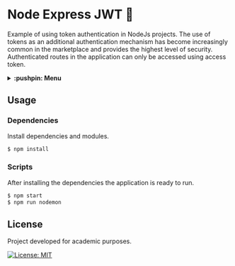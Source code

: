 # Node Express JWT :bug:

Example of using token authentication in NodeJs projects. The use of tokens as an additional authentication mechanism has become increasingly common in the marketplace and provides the highest level of security. Authenticated routes in the application can only be accessed using access token.

<details>
  <summary>
    <strong>:pushpin: Menu</strong>
  </summary>
  <br>
  
> - [_**Usage**_](#usage)
>   - [_Dependencies_](#dependencies)
>   - [_Scripts_](#scripts)
> - [_**License**_](#license)
  
</details>

## Usage
### Dependencies

Install dependencies and modules.

```bash
$ npm install
```

### Scripts

After installing the dependencies the application is ready to run.

```bash
$ npm start
$ npm run nodemon
```

## License

Project developed for academic purposes.

[![License: MIT](https://img.shields.io/github/license/guiigos/node-express-jwt?style=flat-square)](./LICENSE)
